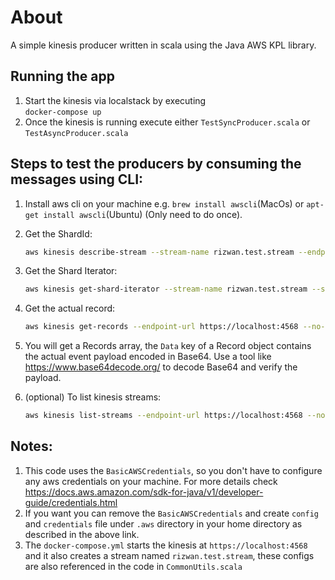 # About

A simple kinesis producer written in scala using the Java AWS KPL library.

## Running the app

1. Start the kinesis via localstack by executing  
  `docker-compose up`
2. Once the kinesis is running execute either `TestSyncProducer.scala` or `TestAsyncProducer.scala`

## Steps to test the producers by consuming the messages using CLI:
1. Install aws cli on your machine e.g. `brew install awscli`(MacOs) or `apt-get install awscli`(Ubuntu)  (Only need to do once).
2. Get the ShardId:
    ```bash 
    aws kinesis describe-stream --stream-name rizwan.test.stream --endpoint-url https://localhost:4568 --no-verify-ssl
    ```
3. Get the Shard Iterator:
    ```bash 
    aws kinesis get-shard-iterator --stream-name rizwan.test.stream --shard-id SHARD_ID_FROM_STEP_2 --shard-iterator-type TRIM_HORIZON --endpoint-url https://localhost:4568 --no-verify-ssl
    ```
4. Get the actual record:
   ```bash
   aws kinesis get-records --endpoint-url https://localhost:4568 --no-verify-ssl --shard-iterator SHARD_ITERATOR_FROM_STEP_3
   ```
5. You will get a Records array, the `Data` key of a Record object
contains the actual event payload encoded in Base64. Use a tool like https://www.base64decode.org/ to decode Base64 and verify the payload.

6. (optional) To list kinesis streams: 
    ```bash
    aws kinesis list-streams --endpoint-url https://localhost:4568 --no-verify-ssl
    ```

## Notes:

1. This code uses the `BasicAWSCredentials`, so you don't have to configure any aws credentials on your machine. For more details check https://docs.aws.amazon.com/sdk-for-java/v1/developer-guide/credentials.html
2. If you want you can remove the `BasicAWSCredentials` and create `config` and `credentials` file under `.aws` directory in your home directory as described in the above link.
3. The `docker-compose.yml` starts the kinesis at `https://localhost:4568` and it also creates a stream named `rizwan.test.stream`, these configs are also referenced in the code in `CommonUtils.scala`
